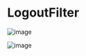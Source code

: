 LogoutFilter
==============

![image](https://user-images.githubusercontent.com/50267433/129195721-26211b96-30e6-45fd-b529-873cfc5fb676.png)

![image](https://user-images.githubusercontent.com/50267433/129195839-e05b4bde-f81a-4ce9-89f4-7f98546cf911.png)

